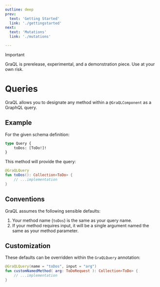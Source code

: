 ```yaml
---
outline: deep
prev:
  text: 'Getting Started'
  link: './gettingstarted'
next:
  text: 'Mutations'
  link: './mutations'

---
```


> [!IMPORTANT]
> GraQL is prerelease, experimental, and a demonstration piece. Use at your own risk.

# Queries

GraQL allows you to designate any method within a `@GraQLComponent` as a GraphQL query.

## Example

For the given schema definition:

```graphql
type Query {
    toDos: [ToDo!]!
}
```

This method will provide the query:

```kotlin
@GraQLQuery
fun toDos(): Collection<ToDo> {
    // ...implementation
}
```

## Conventions

GraQL assumes the following sensible defaults:

1. Your method name (`toDos`) is the same as your query name.
2. If your method requires input, it will be a single argument named the same as your method parameter.


## Customization

These defaults can be overridden within the `GraQLQuery` annotation:

```kotlin
@GraQLQuery(name = "toDos", input = "arg")
fun customNamedMethod( arg: ToDoRequest ): Collection<ToDo> {
    // ...implementation
}


```
